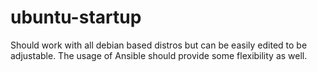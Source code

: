 # ubuntu-startup
Should work with all debian based distros but can be easily edited to be adjustable. The usage of Ansible should provide some flexibility as well.
